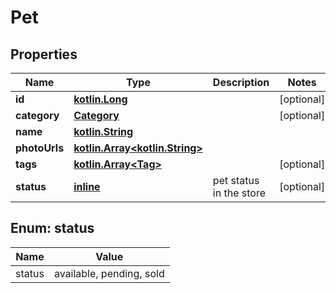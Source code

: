 # Pet

## Properties
Name | Type | Description | Notes
------------ | ------------- | ------------- | -------------
**id** | [**kotlin.Long**](.md) |  |  [optional]
**category** | [**Category**](Category.md) |  |  [optional]
**name** | [**kotlin.String**](.md) |  | 
**photoUrls** | [**kotlin.Array&lt;kotlin.String&gt;**](.md) |  | 
**tags** | [**kotlin.Array&lt;Tag&gt;**](Tag.md) |  |  [optional]
**status** | [**inline**](#Status) | pet status in the store |  [optional]

<a name="Status"></a>
## Enum: status
Name | Value
---- | -----
status | available, pending, sold
